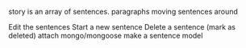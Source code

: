 story is an array of sentences.
paragraphs
moving sentences around


Edit the sentences
Start a new sentence
Delete a sentence (mark as deleted)
attach mongo/mongoose
make a sentence model

